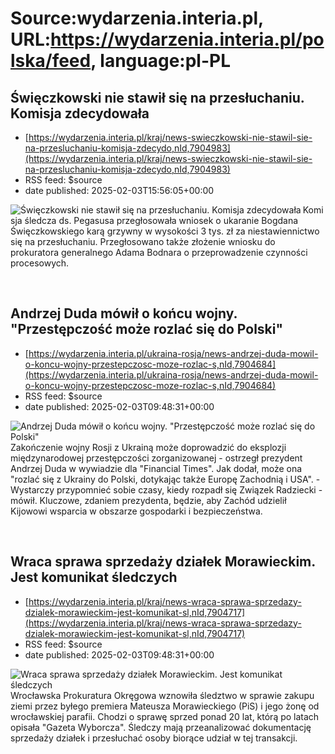 # Source:wydarzenia.interia.pl, URL:https://wydarzenia.interia.pl/polska/feed, language:pl-PL

## Święczkowski nie stawił się na przesłuchaniu. Komisja zdecydowała
 - [https://wydarzenia.interia.pl/kraj/news-swieczkowski-nie-stawil-sie-na-przesluchaniu-komisja-zdecydo,nId,7904983](https://wydarzenia.interia.pl/kraj/news-swieczkowski-nie-stawil-sie-na-przesluchaniu-komisja-zdecydo,nId,7904983)
 - RSS feed: $source
 - date published: 2025-02-03T15:56:05+00:00

<p><a href="https://wydarzenia.interia.pl/kraj/news-swieczkowski-nie-stawil-sie-na-przesluchaniu-komisja-zdecydo,nId,7904983"><img src="https://i.iplsc.com/swieczkowski-nie-stawil-sie-na-przesluchaniu-komisja-zdecydo/000KJJO0SUX4RJGL-C321.jpg" alt="Święczkowski nie stawił się na przesłuchaniu. Komisja zdecydowała" align="left" /></a>Komisja śledcza ds. Pegasusa przegłosowała wniosek o ukaranie Bogdana Święczkowskiego karą grzywny w wysokości 3 tys. zł za niestawiennictwo się na przesłuchaniu. Przegłosowano także złożenie wniosku do prokuratora generalnego Adama Bodnara o przeprowadzenie czynności procesowych.</p><br clear="all" />

## Andrzej Duda mówił o końcu wojny. "Przestępczość może rozlać się do Polski"
 - [https://wydarzenia.interia.pl/ukraina-rosja/news-andrzej-duda-mowil-o-koncu-wojny-przestepczosc-moze-rozlac-s,nId,7904684](https://wydarzenia.interia.pl/ukraina-rosja/news-andrzej-duda-mowil-o-koncu-wojny-przestepczosc-moze-rozlac-s,nId,7904684)
 - RSS feed: $source
 - date published: 2025-02-03T09:48:31+00:00

<p><a href="https://wydarzenia.interia.pl/ukraina-rosja/news-andrzej-duda-mowil-o-koncu-wojny-przestepczosc-moze-rozlac-s,nId,7904684"><img src="https://i.iplsc.com/andrzej-duda-mowil-o-koncu-wojny-przestepczosc-moze-rozlac-s/000KJF17NAE5JC17-C321.jpg" alt="Andrzej Duda mówił o końcu wojny. &quot;Przestępczość może rozlać się do Polski&quot;" align="left" /></a>Zakończenie wojny Rosji z Ukrainą może doprowadzić do eksplozji międzynarodowej przestępczości zorganizowanej - ostrzegł prezydent Andrzej Duda w wywiadzie dla &quot;Financial Times&quot;. Jak dodał, może ona &quot;rozlać się z Ukrainy do Polski, dotykając także Europę Zachodnią i USA&quot;. - Wystarczy przypomnieć sobie czasy, kiedy rozpadł się Związek Radziecki - mówił. Kluczowe, zdaniem prezydenta, będzie, aby Zachód udzielił Kijowowi wsparcia w obszarze gospodarki i bezpieczeństwa.</p><br clear="all" />

## Wraca sprawa sprzedaży działek Morawieckim. Jest komunikat śledczych
 - [https://wydarzenia.interia.pl/kraj/news-wraca-sprawa-sprzedazy-dzialek-morawieckim-jest-komunikat-sl,nId,7904717](https://wydarzenia.interia.pl/kraj/news-wraca-sprawa-sprzedazy-dzialek-morawieckim-jest-komunikat-sl,nId,7904717)
 - RSS feed: $source
 - date published: 2025-02-03T09:48:31+00:00

<p><a href="https://wydarzenia.interia.pl/kraj/news-wraca-sprawa-sprzedazy-dzialek-morawieckim-jest-komunikat-sl,nId,7904717"><img src="https://i.iplsc.com/wraca-sprawa-sprzedazy-dzialek-morawieckim-jest-komunikat-sl/000KJFLNCEYOGCCO-C321.jpg" alt="Wraca sprawa sprzedaży działek Morawieckim. Jest komunikat śledczych" align="left" /></a>Wrocławska Prokuratura Okręgowa wznowiła śledztwo w sprawie zakupu ziemi przez byłego premiera Mateusza Morawieckiego (PiS) i jego żonę od wrocławskiej parafii. Chodzi o sprawę sprzed ponad 20 lat, którą po latach opisała &quot;Gazeta Wyborcza&quot;. Śledczy mają przeanalizować dokumentację sprzedaży działek i przesłuchać osoby biorące udział w tej transakcji. </p><br clear="all" />

